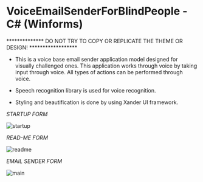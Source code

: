 # VoiceEmailSenderForBlindPeople - C# (Winforms)


************** DO NOT TRY TO COPY OR REPLICATE THE THEME OR DESIGN! ******************


- This is a voice base email sender application model designed for visually challenged ones. This application works through voice by taking input through voice. All types of actions can be performed through voice.

- Speech recognition library is used for voice recognition.

- Styling and beautification is done by using Xander UI framework.

*STARTUP FORM*

![startup](https://user-images.githubusercontent.com/59365805/99873919-450ef980-2c05-11eb-9303-4896eca37764.png)


*READ-ME FORM*

![readme](https://user-images.githubusercontent.com/59365805/99873929-6374f500-2c05-11eb-96cf-96e91a8139b4.png)


*EMAIL SENDER FORM*

![main](https://user-images.githubusercontent.com/59365805/99873942-915a3980-2c05-11eb-8d26-6983627127b3.png)
